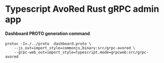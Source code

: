 # Typescript AvoRed Rust gRPC admin app 


#### Dashboard PROTO generation command 


    protoc -I=./../proto  dashboard.proto \
        --js_out=import_style=commonjs,binary:src/grpc-avored \
        --grpc-web_out=import_style=typescript,mode=grpcweb:src/grpc-avored